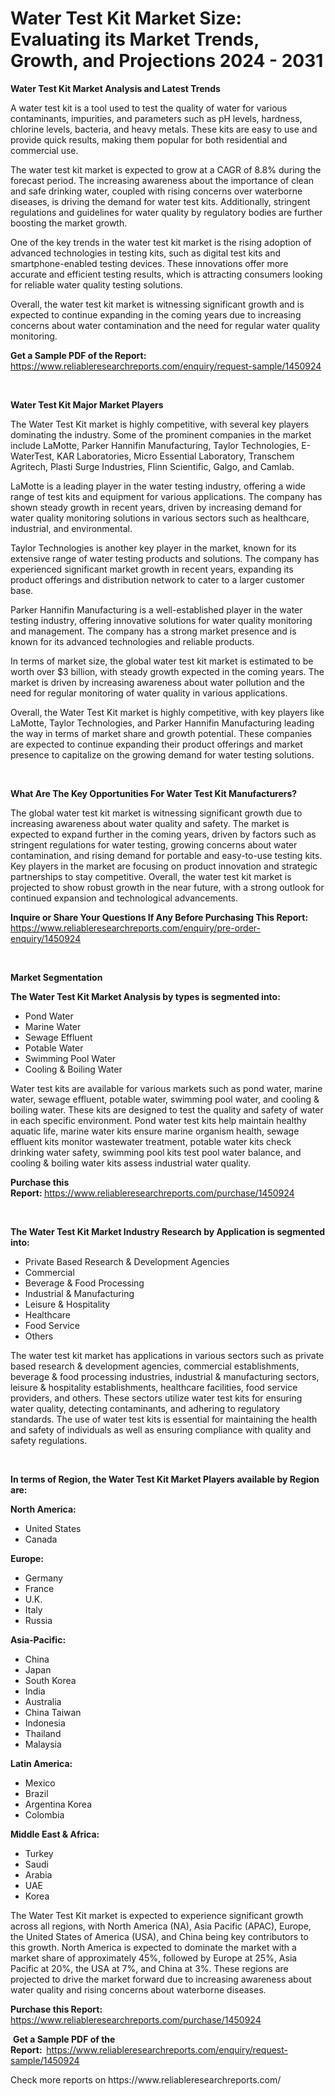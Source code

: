 <p><h1>Water Test Kit Market Size: Evaluating its Market Trends, Growth, and Projections 2024 - 2031</h1></p><p><strong>Water Test Kit Market Analysis and Latest Trends</strong></p>
<p><p>A water test kit is a tool used to test the quality of water for various contaminants, impurities, and parameters such as pH levels, hardness, chlorine levels, bacteria, and heavy metals. These kits are easy to use and provide quick results, making them popular for both residential and commercial use.</p><p>The water test kit market is expected to grow at a CAGR of 8.8% during the forecast period. The increasing awareness about the importance of clean and safe drinking water, coupled with rising concerns over waterborne diseases, is driving the demand for water test kits. Additionally, stringent regulations and guidelines for water quality by regulatory bodies are further boosting the market growth.</p><p>One of the key trends in the water test kit market is the rising adoption of advanced technologies in testing kits, such as digital test kits and smartphone-enabled testing devices. These innovations offer more accurate and efficient testing results, which is attracting consumers looking for reliable water quality testing solutions.</p><p>Overall, the water test kit market is witnessing significant growth and is expected to continue expanding in the coming years due to increasing concerns about water contamination and the need for regular water quality monitoring.</p></p>
<p><strong>Get a Sample PDF of the Report:&nbsp;</strong> <a href="https://www.reliableresearchreports.com/enquiry/request-sample/1450924">https://www.reliableresearchreports.com/enquiry/request-sample/1450924</a></p>
<p>&nbsp;</p>
<p><strong>Water Test Kit Major Market Players</strong></p>
<p><p>The Water Test Kit market is highly competitive, with several key players dominating the industry. Some of the prominent companies in the market include LaMotte, Parker Hannifin Manufacturing, Taylor Technologies, E-WaterTest, KAR Laboratories, Micro Essential Laboratory, Transchem Agritech, Plasti Surge Industries, Flinn Scientific, Galgo, and Camlab.</p><p>LaMotte is a leading player in the water testing industry, offering a wide range of test kits and equipment for various applications. The company has shown steady growth in recent years, driven by increasing demand for water quality monitoring solutions in various sectors such as healthcare, industrial, and environmental.</p><p>Taylor Technologies is another key player in the market, known for its extensive range of water testing products and solutions. The company has experienced significant market growth in recent years, expanding its product offerings and distribution network to cater to a larger customer base.</p><p>Parker Hannifin Manufacturing is a well-established player in the water testing industry, offering innovative solutions for water quality monitoring and management. The company has a strong market presence and is known for its advanced technologies and reliable products.</p><p>In terms of market size, the global water test kit market is estimated to be worth over $3 billion, with steady growth expected in the coming years. The market is driven by increasing awareness about water pollution and the need for regular monitoring of water quality in various applications.</p><p>Overall, the Water Test Kit market is highly competitive, with key players like LaMotte, Taylor Technologies, and Parker Hannifin Manufacturing leading the way in terms of market share and growth potential. These companies are expected to continue expanding their product offerings and market presence to capitalize on the growing demand for water testing solutions.</p></p>
<p>&nbsp;</p>
<p><strong>What Are The Key Opportunities For Water Test Kit Manufacturers?</strong></p>
<p><p>The global water test kit market is witnessing significant growth due to increasing awareness about water quality and safety. The market is expected to expand further in the coming years, driven by factors such as stringent regulations for water testing, growing concerns about water contamination, and rising demand for portable and easy-to-use testing kits. Key players in the market are focusing on product innovation and strategic partnerships to stay competitive. Overall, the water test kit market is projected to show robust growth in the near future, with a strong outlook for continued expansion and technological advancements.</p></p>
<p><strong>Inquire or Share Your Questions If Any Before Purchasing This Report:</strong> <a href="https://www.reliableresearchreports.com/enquiry/pre-order-enquiry/1450924">https://www.reliableresearchreports.com/enquiry/pre-order-enquiry/1450924</a></p>
<p>&nbsp;</p>
<p><strong>Market Segmentation</strong></p>
<p><strong>The Water Test Kit Market Analysis by types is segmented into:</strong></p>
<p><ul><li>Pond Water</li><li>Marine Water</li><li>Sewage Effluent</li><li>Potable Water</li><li>Swimming Pool Water</li><li>Cooling & Boiling Water</li></ul></p>
<p><p>Water test kits are available for various markets such as pond water, marine water, sewage effluent, potable water, swimming pool water, and cooling & boiling water. These kits are designed to test the quality and safety of water in each specific environment. Pond water test kits help maintain healthy aquatic life, marine water kits ensure marine organism health, sewage effluent kits monitor wastewater treatment, potable water kits check drinking water safety, swimming pool kits test pool water balance, and cooling & boiling water kits assess industrial water quality.</p></p>
<p><strong>Purchase this Report:&nbsp;</strong><a href="https://www.reliableresearchreports.com/purchase/1450924">https://www.reliableresearchreports.com/purchase/1450924</a></p>
<p>&nbsp;</p>
<p><strong>The Water Test Kit Market Industry Research by Application is segmented into:</strong></p>
<p><ul><li>Private Based Research & Development Agencies</li><li>Commercial</li><li>Beverage & Food Processing</li><li>Industrial & Manufacturing</li><li>Leisure & Hospitality</li><li>Healthcare</li><li>Food Service</li><li>Others</li></ul></p>
<p><p>The water test kit market has applications in various sectors such as private based research & development agencies, commercial establishments, beverage & food processing industries, industrial & manufacturing sectors, leisure & hospitality establishments, healthcare facilities, food service providers, and others. These sectors utilize water test kits for ensuring water quality, detecting contaminants, and adhering to regulatory standards. The use of water test kits is essential for maintaining the health and safety of individuals as well as ensuring compliance with quality and safety regulations.</p></p>
<p>&nbsp;</p>
<p><strong>In terms of Region, the Water Test Kit Market Players available by Region are:</strong></p>
<p>
    <p> <strong> North America: </strong>
        <ul>
            <li>United States</li>
            <li>Canada</li>
        </ul>
        </p> 
    <p> <strong> Europe: </strong>
        <ul>
            <li>Germany</li>
            <li>France</li>
            <li>U.K.</li>
            <li>Italy</li>
            <li>Russia</li>
        </ul>
        </p> 
    <p> <strong> Asia-Pacific: </strong>
        <ul>
            <li>China</li>
            <li>Japan</li>
            <li>South Korea</li>
            <li>India</li>
            <li>Australia</li>
            <li>China Taiwan</li>
            <li>Indonesia</li>
            <li>Thailand</li>
            <li>Malaysia</li>
        </ul>
        </p> 
    <p> <strong> Latin America: </strong>
        <ul>
            <li>Mexico</li>
            <li>Brazil</li>
            <li>Argentina Korea</li>
            <li>Colombia</li>
        </ul>
        </p> 
    <p> <strong> Middle East & Africa: </strong>
        <ul>
            <li>Turkey</li>
            <li>Saudi</li>
            <li>Arabia</li>
            <li>UAE</li>
            <li>Korea</li>
        </ul>
    </p>
    </p>
<p><p>The Water Test Kit market is expected to experience significant growth across all regions, with North America (NA), Asia Pacific (APAC), Europe, the United States of America (USA), and China being key contributors to this growth. North America is expected to dominate the market with a market share of approximately 45%, followed by Europe at 25%, Asia Pacific at 20%, the USA at 7%, and China at 3%. These regions are projected to drive the market forward due to increasing awareness about water quality and rising concerns about waterborne diseases.</p></p>
<p><strong>Purchase this Report: </strong><a href="https://www.reliableresearchreports.com/purchase/1450924">https://www.reliableresearchreports.com/purchase/1450924</a></p>
<p>&nbsp;<strong>Get a Sample PDF of the Report:&nbsp;&nbsp;</strong><a href="https://www.reliableresearchreports.com/enquiry/request-sample/1450924">https://www.reliableresearchreports.com/enquiry/request-sample/1450924</a></p>
<p><strong></strong></p>
<p>Check more reports on https://www.reliableresearchreports.com/</p>